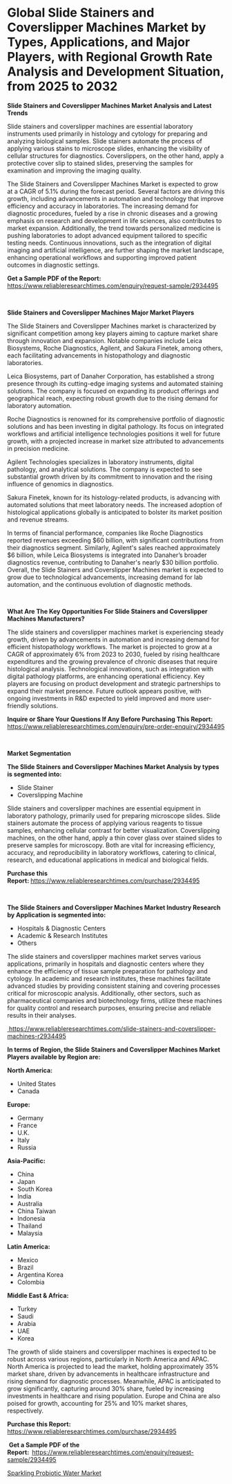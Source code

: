 <p><h1>Global Slide Stainers and Coverslipper Machines Market by Types, Applications, and Major Players, with Regional Growth Rate Analysis and Development Situation, from 2025 to 2032</h1></p><p><strong>Slide Stainers and Coverslipper Machines Market Analysis and Latest Trends</strong></p>
<p><p>Slide stainers and coverslipper machines are essential laboratory instruments used primarily in histology and cytology for preparing and analyzing biological samples. Slide stainers automate the process of applying various stains to microscope slides, enhancing the visibility of cellular structures for diagnostics. Coverslippers, on the other hand, apply a protective cover slip to stained slides, preserving the samples for examination and improving the imaging quality.</p><p>The Slide Stainers and Coverslipper Machines Market is expected to grow at a CAGR of 5.1% during the forecast period. Several factors are driving this growth, including advancements in automation and technology that improve efficiency and accuracy in laboratories. The increasing demand for diagnostic procedures, fueled by a rise in chronic diseases and a growing emphasis on research and development in life sciences, also contributes to market expansion. Additionally, the trend towards personalized medicine is pushing laboratories to adopt advanced equipment tailored to specific testing needs. Continuous innovations, such as the integration of digital imaging and artificial intelligence, are further shaping the market landscape, enhancing operational workflows and supporting improved patient outcomes in diagnostic settings.</p></p>
<p><strong>Get a Sample PDF of the Report:&nbsp;</strong> <a href="https://www.reliableresearchtimes.com/enquiry/request-sample/2934495?utm_campaign=3284&utm_medium=2&utm_source=Github&utm_content=ia&utm_term=13032025&utm_id=slide-stainers-and-coverslipper-machines">https://www.reliableresearchtimes.com/enquiry/request-sample/2934495</a></p>
<p>&nbsp;</p>
<p><strong>Slide Stainers and Coverslipper Machines Major Market Players</strong></p>
<p><p>The Slide Stainers and Coverslipper Machines market is characterized by significant competition among key players aiming to capture market share through innovation and expansion. Notable companies include Leica Biosystems, Roche Diagnostics, Agilent, and Sakura Finetek, among others, each facilitating advancements in histopathology and diagnostic laboratories.</p><p>Leica Biosystems, part of Danaher Corporation, has established a strong presence through its cutting-edge imaging systems and automated staining solutions. The company is focused on expanding its product offerings and geographical reach, expecting robust growth due to the rising demand for laboratory automation.</p><p>Roche Diagnostics is renowned for its comprehensive portfolio of diagnostic solutions and has been investing in digital pathology. Its focus on integrated workflows and artificial intelligence technologies positions it well for future growth, with a projected increase in market size attributed to advancements in precision medicine.</p><p>Agilent Technologies specializes in laboratory instruments, digital pathology, and analytical solutions. The company is expected to see substantial growth driven by its commitment to innovation and the rising influence of genomics in diagnostics.</p><p>Sakura Finetek, known for its histology-related products, is advancing with automated solutions that meet laboratory needs. The increased adoption of histological applications globally is anticipated to bolster its market position and revenue streams.</p><p>In terms of financial performance, companies like Roche Diagnostics reported revenues exceeding $60 billion, with significant contributions from their diagnostics segment. Similarly, Agilent's sales reached approximately $6 billion, while Leica Biosystems is integrated into Danaher’s broader diagnostics revenue, contributing to Danaher's nearly $30 billion portfolio. Overall, the Slide Stainers and Coverslipper Machines market is expected to grow due to technological advancements, increasing demand for lab automation, and the continuous evolution of diagnostic methods.</p></p>
<p>&nbsp;</p>
<p><strong>What Are The Key Opportunities For Slide Stainers and Coverslipper Machines Manufacturers?</strong></p>
<p><p>The slide stainers and coverslipper machines market is experiencing steady growth, driven by advancements in automation and increasing demand for efficient histopathology workflows. The market is projected to grow at a CAGR of approximately 6% from 2023 to 2030, fueled by rising healthcare expenditures and the growing prevalence of chronic diseases that require histological analysis. Technological innovations, such as integration with digital pathology platforms, are enhancing operational efficiency. Key players are focusing on product development and strategic partnerships to expand their market presence. Future outlook appears positive, with ongoing investments in R&D expected to yield improved and more user-friendly solutions.</p></p>
<p><strong>Inquire or Share Your Questions If Any Before Purchasing This Report:</strong> <a href="https://www.reliableresearchtimes.com/enquiry/pre-order-enquiry/2934495?utm_campaign=3284&utm_medium=2&utm_source=Github&utm_content=ia&utm_term=13032025&utm_id=slide-stainers-and-coverslipper-machines">https://www.reliableresearchtimes.com/enquiry/pre-order-enquiry/2934495</a></p>
<p>&nbsp;</p>
<p><strong>Market Segmentation</strong></p>
<p><strong>The Slide Stainers and Coverslipper Machines Market Analysis by types is segmented into:</strong></p>
<p><ul><li>Slide Stainer</li><li>Coverslipping Machine</li></ul></p>
<p><p>Slide stainers and coverslipper machines are essential equipment in laboratory pathology, primarily used for preparing microscope slides. Slide stainers automate the process of applying various reagents to tissue samples, enhancing cellular contrast for better visualization. Coverslipping machines, on the other hand, apply a thin cover glass over stained slides to preserve samples for microscopy. Both are vital for increasing efficiency, accuracy, and reproducibility in laboratory workflows, catering to clinical, research, and educational applications in medical and biological fields.</p></p>
<p><strong>Purchase this Report:&nbsp;</strong><a href="https://www.reliableresearchtimes.com/purchase/2934495?utm_campaign=3284&utm_medium=2&utm_source=Github&utm_content=ia&utm_term=13032025&utm_id=slide-stainers-and-coverslipper-machines">https://www.reliableresearchtimes.com/purchase/2934495</a></p>
<p>&nbsp;</p>
<p><strong>The Slide Stainers and Coverslipper Machines Market Industry Research by Application is segmented into:</strong></p>
<p><ul><li>Hospitals & Diagnostic Centers</li><li>Academic & Research Institutes</li><li>Others</li></ul></p>
<p><p>The slide stainers and coverslipper machines market serves various applications, primarily in hospitals and diagnostic centers where they enhance the efficiency of tissue sample preparation for pathology and cytology. In academic and research institutes, these machines facilitate advanced studies by providing consistent staining and covering processes critical for microscopic analysis. Additionally, other sectors, such as pharmaceutical companies and biotechnology firms, utilize these machines for quality control and research purposes, ensuring precise and reliable results in their analyses.</p></p>
<p><a href="https://www.reliableresearchtimes.com/slide-stainers-and-coverslipper-machines-r2934495?utm_campaign=3284&utm_medium=2&utm_source=Github&utm_content=ia&utm_term=13032025&utm_id=slide-stainers-and-coverslipper-machines">&nbsp;https://www.reliableresearchtimes.com/slide-stainers-and-coverslipper-machines-r2934495</a></p>
<p><strong>In terms of Region, the Slide Stainers and Coverslipper Machines Market Players available by Region are:</strong></p>
<p>
    <p> <strong> North America: </strong>
        <ul>
            <li>United States</li>
            <li>Canada</li>
        </ul>
        </p> 
    <p> <strong> Europe: </strong>
        <ul>
            <li>Germany</li>
            <li>France</li>
            <li>U.K.</li>
            <li>Italy</li>
            <li>Russia</li>
        </ul>
        </p> 
    <p> <strong> Asia-Pacific: </strong>
        <ul>
            <li>China</li>
            <li>Japan</li>
            <li>South Korea</li>
            <li>India</li>
            <li>Australia</li>
            <li>China Taiwan</li>
            <li>Indonesia</li>
            <li>Thailand</li>
            <li>Malaysia</li>
        </ul>
        </p> 
    <p> <strong> Latin America: </strong>
        <ul>
            <li>Mexico</li>
            <li>Brazil</li>
            <li>Argentina Korea</li>
            <li>Colombia</li>
        </ul>
        </p> 
    <p> <strong> Middle East & Africa: </strong>
        <ul>
            <li>Turkey</li>
            <li>Saudi</li>
            <li>Arabia</li>
            <li>UAE</li>
            <li>Korea</li>
        </ul>
    </p>
    </p>
<p><p>The growth of slide stainers and coverslipper machines is expected to be robust across various regions, particularly in North America and APAC. North America is projected to lead the market, holding approximately 35% market share, driven by advancements in healthcare infrastructure and rising demand for diagnostic processes. Meanwhile, APAC is anticipated to grow significantly, capturing around 30% share, fueled by increasing investments in healthcare and rising population. Europe and China are also poised for growth, accounting for 25% and 10% market shares, respectively.</p></p>
<p><strong>Purchase this Report: </strong><a href="https://www.reliableresearchtimes.com/purchase/2934495?utm_campaign=3284&utm_medium=2&utm_source=Github&utm_content=ia&utm_term=13032025&utm_id=slide-stainers-and-coverslipper-machines">https://www.reliableresearchtimes.com/purchase/2934495</a></p>
<p>&nbsp;<strong>Get a Sample PDF of the Report:&nbsp;&nbsp;</strong><a href="https://www.reliableresearchtimes.com/enquiry/request-sample/2934495?utm_campaign=3284&utm_medium=2&utm_source=Github&utm_content=ia&utm_term=13032025&utm_id=slide-stainers-and-coverslipper-machines">https://www.reliableresearchtimes.com/enquiry/request-sample/2934495</a></p>
<p><strong></strong></p>
<p><p><a href="https://github.com/lynlynyusay/Market-Research-Report-List-1/blob/main/sparkling-probiotic-water-market.md?utm_campaign=3284&utm_medium=2&utm_source=Github&utm_content=ia&utm_term=13032025&utm_id=slide-stainers-and-coverslipper-machines">Sparkling Probiotic Water Market</a></p></p>